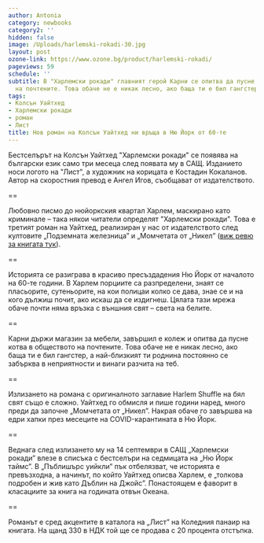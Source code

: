 ```yaml
---
author: Antonia
category: newbooks
category2: ''
hidden: false
image: /Uploads/harlemski-rokadi-30.jpg
layout: post
ozone-link: https://www.ozone.bg/product/harlemski-rokadi/
pageviews: 59
schedule: ''
subtitle: В "Харлемски рокади" главният герой Карни се опитва да пусне котва в обществото
  на почтените. Това обаче не е никак лесно, ако баща ти е бил гангстер
tags:
- Колсън Уайтхед
- Харлемски рокади
- роман
- Лист
title: Нов роман на Колсън Уайтхед ни връща в Ню Йорк от 60-те
---
```


Бестселърът на Колсън Уайтхед "Харлемски рокади" се появява на български език само три месеца след появата му в САЩ. Изданието носи логото на "Лист", а художник на корицата е Костадин Кокаланов. Автор на скоростния превод е Ангел Игов, съобщават от издателството.

\==

Любовно писмо до нюйоркския квартал Харлем, маскирано като криминале – така някои читатели определят "Харлемски рокади". Това е третият роман на Уайтхед, реализиран у нас от издателството след култовите „Подземната железница” и „Момчетата от „Никел” ([виж ревю за книгата тук](https://literaturnirazgovori.com/bookreviews/2021/06/01/12-09-%D0%BC%D0%BE%D0%BC%D1%87%D0%B5%D1%82%D0%B0%D1%82%D0%B0-%D0%BE%D1%82-%D0%BD%D0%B8%D0%BA%D0%B5%D0%BB-%D0%B1%D0%B0%D0%BD%D0%B0%D0%BB%D0%BD%D0%BE%D1%81%D1%82%D1%82%D0%B0-%D0%BD%D0%B0-%D0%B7%D0%BB%D0%BE%D1%82%D0%BE-%D0%BF%D1%80%D0%B5%D0%B7-%D0%BF%D1%80%D0%B8%D0%B7%D0%BC%D0%B0%D1%82%D0%B0-%D0%B8-%D0%BD%D0%B0-%D1%80%D0%B0%D1%81%D0%B0%D1%82%D0%B0.html)).

\==

Историята се разиграва в красиво пресъздадения Ню Йорк от началото на 60-те години. В Харлем порциите са разпределени, знаят се пласьорите, сутеньорите, на кои полицаи колко се дава, знае се и на кого дължиш почит, ако искаш да се издигнеш. Цялата тази мрежа обаче почти няма връзка с външния свят – света на белите.

\==

Карни държи магазин за мебели, завършил е колеж и опитва да пусне котва в обществото на почтените. Това обаче не е никак лесно, ако баща ти е бил гангстер, а най-близкият ти роднина постоянно се забърква в неприятности и винаги разчита на теб.

\==

Излизането на романа с оригиналното заглавие Harlem Shuffle на бял свят също е сложно. Уайтхед го обмисля и пише години наред, много преди да започне „Момчетата от „Никел”. Накрая обаче го завършва на едри хапки през месеците на COVID-карантината в Ню Йорк. 

\==

Веднага след излизането му на 14 септември в САЩ „Харлемски рокади” влезе в списъка с бестселъри на седмицата на „Ню Йорк таймс”. В „Пъблишърс уийкли” пък отбелязват, че историята е превъзходна, а начинът, по който Уайтхед описва Харлем, е „толкова подробен и жив като Дъблин на Джойс”. Понастоящем е фаворит в класациите за книга на годината отвън Океана.

\==

Романът е сред акцентите в каталога на „Лист” на Коледния панаир на книгата. На щанд 330 в НДК той ще се продава с 20 процента отстъпка.